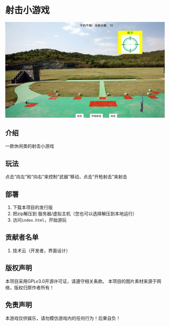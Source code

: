 # 射击小游戏

![预览图](image/help.png)

## 介绍

一款休闲类的射击小游戏

## 玩法

点击“向左”和“向右”来控制“武器”移动，点击“开枪射击”来射击

## 部署

1. 下载本项目的发行版
2. 把zip解压到 服务器/虚拟主机（您也可以选择解压到本地运行）
3. 访问`index.html`，开始游玩

## 贡献者名单

1. 技术云（开发者，界面设计）

## 版权声明

本项目采用GPLv3.0开源许可证，请遵守相关条款。
本项目的图片素材来源于网络，版权归原作者所有！

## 免责声明

本游戏仅供娱乐，请勿模仿游戏内的任何行为！后果自负！